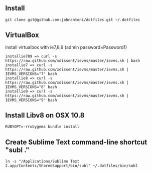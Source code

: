 ## Install

    git clone git@github.com:johnantoni/dotfiles.git ~/.dotfiles

## VirtualBox

 install virtualbox with ie7,8,9 (admin password=Password1)

    installie789 => curl -s https://raw.github.com/xdissent/ievms/master/ievms.sh | bash
    installie7 => curl -s https://raw.github.com/xdissent/ievms/master/ievms.sh | IEVMS_VERSIONS="7" bash
    installie8 => curl -s https://raw.github.com/xdissent/ievms/master/ievms.sh | IEVMS_VERSIONS="8" bash
    installie9 => curl -s https://raw.github.com/xdissent/ievms/master/ievms.sh | IEVMS_VERSIONS="9" bash

## Install Libv8 on OSX 10.8

    RUBYOPT=-rrubygems bundle install

## Create Sublime Text command-line shortcut "subl ."

    ln -s "/Applications/Sublime Text 2.app/Contents/SharedSupport/bin/subl" ~/.dotfiles/bin/subl
